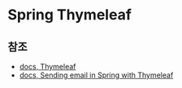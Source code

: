 # Spring Thymeleaf

## 참조

- [docs, Thymeleaf](https://www.thymeleaf.org/index.html)
- [docs, Sending email in Spring with Thymeleaf](https://www.thymeleaf.org/doc/articles/springmail.html)
